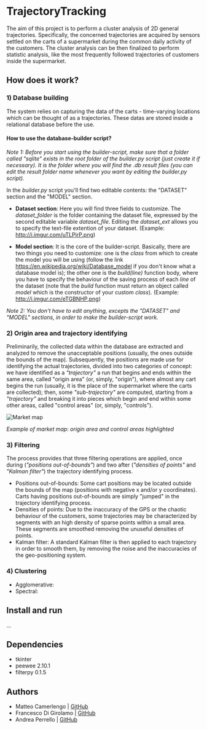 # TrajectoryTracking
The aim of this project is to perform a cluster analysis of 2D general trajectories. Specifically, the concerned trajectories are acquired by sensors settled on the carts of a supermarket during the common daily activity of the customers. The cluster analysis can be then finalized to perform statistic analysis, like the most frequently followed trajectories of customers inside the supermarket.

## How does it work?
### 1) Database building
The system relies on capturing the data of the carts - time-varying locations which can be thought of as a trajectories. These datas are stored inside a relational database before the use.

#### How to use the database-builder script?
_Note 1: Before you start using the builder-script, make sure that a folder called "sqlite" exists in the root folder of the builder.py script (just create it if necessary). It is the folder where you will find the .db result files (you can edit the result folder name whenever you want by editing the builder.py script)._

In the _builder.py_ script you'll find two editable contents: the "DATASET" section and the "MODEL" section.
* __Dataset section__: Here you will find three fields to customize. The *dataset_folder* is the folder containing the dataset file, expressed by the second editable variable *dataset_file*. Editing the *dataset_ext* allows you to specify the text-file extention of your dataset. (Example: http://i.imgur.com/uTLPjrP.png)

* __Model section__: It is the core of the builder-script. Basically, there are two things you need to customize: one is the *class* from which to create the model you will be using (follow the link https://en.wikipedia.org/wiki/Database_model if you don't know what a database model is); the other one is the *build(line)* function body, where you have to specify the behaviour of the saving process of each *line* of the dataset (note that the *build* function must return an object called *model* which is the constructor of your custom *class*). (Example: http://i.imgur.com/eTGBNHP.png)

_Note 2: You don't have to edit anything, excepts the "DATASET" and "MODEL" sections, in order to make the builder-script work._

### 2) Origin area and trajectory identifying
Preliminarily, the collected data within the database are extracted and analyzed to remove the unacceptable positions (usually, the ones outside the bounds of the map). Subsequently, the positions are made use for identifying the actual trajectories, divided into two categories of concept: we have identified as a _"trajectory"_ a run that begins and ends within the same area, called "origin area" (or, simply, "origin"), where almost any cart begins the run (usually, it is the place of the supermarket where the carts are collected); then, some _"sub-trajectory"_ are computed, starting from a _"trajectory"_ and breaking it into pieces which begin and end within some other areas, called "control areas" (or, simply, "controls").

![Market map](http://i.imgur.com/dLzksR8.png)

_Example of market map: origin area and control areas highlighted_

### 3) Filtering
The process provides that three filtering operations are applied, once during (_"positions out-of-bounds"_) and two after (_"densities of points"_ and _"Kalman filter"_) the trajectory identifying process.
* Positions out-of-bounds: Some cart positions may be located outside the bounds of the map (positions with negative x and/or y coordinates). Carts having positions out-of-bounds are simply "jumped" in the trajectory identifying process.
* Densities of points: Due to the inaccuracy of the GPS or the chaotic behaviour of the customers, some trajectories may be characterized by segments with an high density of sparse points within a small area. These segments are smoothed removing the unuseful densities of points.
* Kalman filter: A standard Kalman filter is then applied to each trajectory in order to smooth them, by removing the noise and the inaccuracies of the geo-positioning system.

### 4) Clustering
* Agglomerative:
* Spectral:

## Install and run
...

## Dependencies
* tkinter
* peewee 2.10.1
* filterpy 0.1.5

## Authors
* Matteo Camerlengo | [GitHub](https://github.com/MatteoCamerlengo)
* Francesco Di Girolamo | [GitHub](https://github.com/francescodigirolamo)
* Andrea Perrello | [GitHub](https://github.com/AndreaPerrello)
